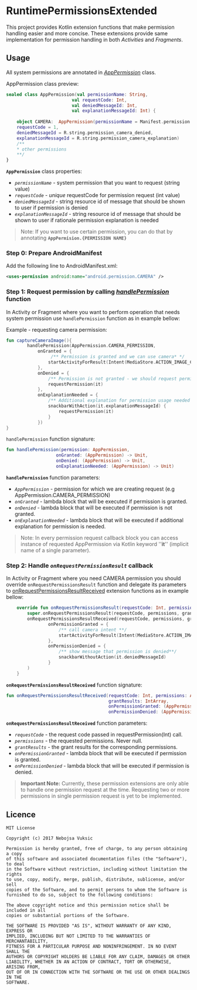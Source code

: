 # RuntimePermissionsExtended 

This project provides Kotlin extension functions that make permission handling easier and more concise.
These extensions provide same implementation for permission handling in both *Activities* and *Fragments*.

## Usage

All system permissions are annotated in *[AppPermission](https://github.com/Vuksa/KotlinoidRuntimePermission/blob/master/library/src/main/kotlin/com/techwolf/android/permissionhandler/AppPermission.kt)* class.

AppPermission class preview:
```kotlin
sealed class AppPermission(val permissionName: String,
                         val requestCode: Int,
                         val deniedMessageId: Int,
                         val explanationMessageId: Int) {
    
    object CAMERA:  AppPermission(permissionName = Manifest.permission.CAMERA, 
    requestCode = 1, 
    deniedMessageId = R.string.permission_camera_denied, 
    explanationMessageId = R.string.permission_camera_explanation)
    /** 
    * other permissions
    **/
}

```

**`AppPermission`** class properties:
* _`permissionName`_ - system permission that you want to request (string value)
* _`requestCode`_ - *unique* requestCode for permission request (int value)
* _`deniedMessageId`_ - string resource id of message that should be shown to user if permission is denied
* _`explanationMessageId`_ - string resource id of message that should be shown to user if rationale 
permission explanation is needed

>Note: If you want to use certain permission, you can do that by annotating **`AppPermision.{PERMISSION NAME}`**

### Step 0: Prepare AndroidManifest

Add the following line to AndroidManifest.xml:

```xml
<uses-permission android:name="android.permission.CAMERA" />
```

### Step 1: Request permission by calling *[handlePermission](https://github.com/Vuksa/KotlinoidRuntimePermission/blob/master/library/src/main/kotlin/com/techwolf/android/permissionhandler/PermissionHandler.kt#L61)* function

In Activity or Fragment where you want to perform operation that needs system permission use 
`handlePermission` function as in example bellow:

Example - requesting camera permission:
```kotlin
fun captureCameraImage(){
        handlePermission(AppPermission.CAMERA_PERMISSION,
            onGranted = {
                 /** Permission is granted and we can use camera* */
                startActivityForResult(Intent(MediaStore.ACTION_IMAGE_CAPTURE), it.requestCode)
            },
            onDenied = {
                /** Permission is not granted - we should request permission **/      
                requestPermission(it)
            },
            onExplanationNeeded = {
                /** Additional explanation for permission usage needed **/
                snackbarWithAction(it.explanationMessageId) {
                    requestPermission(it)
                }
            })
}
```

`handlePermission` function signature:
```kotlin
fun handlePermission(permission: AppPermission, 
                   onGranted: (AppPermission) -> Unit, 
                   onDenied: (AppPermission) -> Unit,
                   onExplanationNeeded: (AppPermission) -> Unit)
```

**`handlePermission`** function parameters:
* *`AppPermission`* - permission for which we are creating request (e.g AppPermission.CAMERA_PERMISSION)
* *`onGranted`* - lambda block that will be executed if permission is granted.
* *`onDenied`* - lambda block that will be executed if permission is not granted.
* *`onExplanationNeeded`* - lambda block that will be executed if additional explanation for permission is needed.


>Note: In every permission request callback block you can access instance of requested AppPermission via Kotlin keyword ''**it**'' (implicit name of a single parameter).

### Step 2: Handle *`onRequestPermissionResult`* callback

In Activity or Fragment where you need CAMERA permission you should override `onRequestPermissionsResult` function and delegate its parameters
to [onRequestPermissionsResultReceived](https://github.com/Vuksa/KotlinoidRuntimePermission/blob/master/library/src/main/kotlin/com/techwolf/android/permissionhandler/PermissionHandler.kt#L75) extension functions as in example bellow:

```kotlin
    override fun onRequestPermissionsResult(requestCode: Int, permissions: Array<out String>, grantResults: IntArray) {
        super.onRequestPermissionsResult(requestCode, permissions, grantResults)
        onRequestPermissionsResultReceived(requestCode, permissions, grantResults,
                onPermissionGranted = {
                    /** call camera intent **/
                    startActivityForResult(Intent(MediaStore.ACTION_IMAGE_CAPTURE), it.requestCode)
                },
                onPermissionDenied = {
                    /** show message that permission is denied**/
                    snackbarWithoutAction(it.deniedMessageId)
                }
        )
    }
```

**`onRequestPermissionsResultReceived`** function signature:
```kotlin
fun onRequestPermissionsResultReceived(requestCode: Int, permissions: Array<out String>,
                                       grantResults: IntArray,
                                       onPermissionGranted: (AppPermission) -> Unit, 
                                       onPermissionDenied: (AppPermission) -> Unit)
```

**`onRequestPermissionsResultReceived`** function parameters: 
* *`requestCode`* - the request code passed in requestPermission(Int) call.
* *`permissions`* - the requested permissions. Never null.
* *`grantResults`* - the grant results for the corresponding permissions.
* *`onPermissionGranted`* - lambda block that will be executed if permission is granted.
* *`onPermissionDenied`* - lambda block that will be executed if permission is denied.


>**Important Note:** Currently, these permission extensions are only able to handle one permission request at the time. Requesting two or more permissions in single permission request is yet to be implemented.  

## Licence
```
MIT License

Copyright (c) 2017 Nebojsa Vuksic

Permission is hereby granted, free of charge, to any person obtaining a copy
of this software and associated documentation files (the "Software"), to deal
in the Software without restriction, including without limitation the rights
to use, copy, modify, merge, publish, distribute, sublicense, and/or sell
copies of the Software, and to permit persons to whom the Software is
furnished to do so, subject to the following conditions:

The above copyright notice and this permission notice shall be included in all
copies or substantial portions of the Software.

THE SOFTWARE IS PROVIDED "AS IS", WITHOUT WARRANTY OF ANY KIND, EXPRESS OR
IMPLIED, INCLUDING BUT NOT LIMITED TO THE WARRANTIES OF MERCHANTABILITY,
FITNESS FOR A PARTICULAR PURPOSE AND NONINFRINGEMENT. IN NO EVENT SHALL THE
AUTHORS OR COPYRIGHT HOLDERS BE LIABLE FOR ANY CLAIM, DAMAGES OR OTHER
LIABILITY, WHETHER IN AN ACTION OF CONTRACT, TORT OR OTHERWISE, ARISING FROM,
OUT OF OR IN CONNECTION WITH THE SOFTWARE OR THE USE OR OTHER DEALINGS IN THE
SOFTWARE.
```